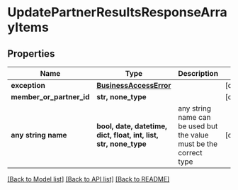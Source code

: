 # UpdatePartnerResultsResponseArrayItems


## Properties
Name | Type | Description | Notes
------------ | ------------- | ------------- | -------------
**exception** | [**BusinessAccessError**](BusinessAccessError.md) |  | [optional] 
**member_or_partner_id** | **str, none_type** |  | [optional] 
**any string name** | **bool, date, datetime, dict, float, int, list, str, none_type** | any string name can be used but the value must be the correct type | [optional]

[[Back to Model list]](../README.md#documentation-for-models) [[Back to API list]](../README.md#documentation-for-api-endpoints) [[Back to README]](../README.md)


